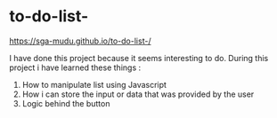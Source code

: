 # to-do-list-

https://sga-mudu.github.io/to-do-list-/


I have done this project because it seems interesting to do. 
During this project i have learned these things :
  1) How to manipulate list using Javascript
  2) How i can store the input or data that was provided by the user
  3) Logic behind the button
